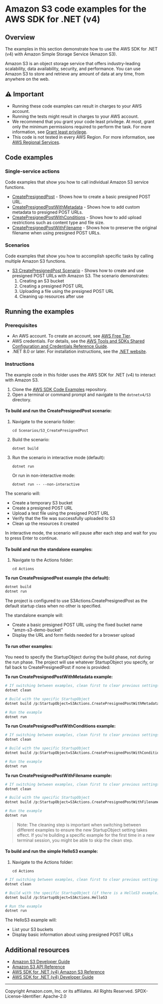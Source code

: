 # Amazon S3 code examples for the AWS SDK for .NET (v4)

## Overview

The examples in this section demonstrate how to use the AWS SDK for .NET (v4) with Amazon Simple Storage Service (Amazon S3).

Amazon S3 is an object storage service that offers industry-leading scalability, data availability, security, and performance. You can use Amazon S3 to store and retrieve any amount of data at any time, from anywhere on the web.

## ⚠️ Important

- Running these code examples can result in charges to your AWS account.
- Running the tests might result in charges to your AWS account.
- We recommend that you grant your code least privilege. At most, grant only the minimum permissions required to perform the task. For more information, see [Grant least privilege](https://docs.aws.amazon.com/IAM/latest/UserGuide/best-practices.html#grant-least-privilege).
- This code is not tested in every AWS Region. For more information, see [AWS Regional Services](https://aws.amazon.com/about-aws/global-infrastructure/regional-product-services).

## Code examples

### Single-service actions

Code examples that show you how to call individual Amazon S3 service functions.

- [CreatePresignedPost](Actions/CreatePresignedPost.cs) - Shows how to create a basic presigned POST URL.
- [CreatePresignedPostWithMetadata](Actions/CreatePresignedPostWithMetadata.cs) - Shows how to add custom metadata to presigned POST URLs.
- [CreatePresignedPostWithConditions](Actions/CreatePresignedPostWithConditions.cs) - Shows how to add upload restrictions such as content type and file size.
- [CreatePresignedPostWithFilename](Actions/CreatePresignedPostWithFilename.cs) - Shows how to preserve the original filename when using presigned POST URLs.

### Scenarios

Code examples that show you how to accomplish specific tasks by calling multiple Amazon S3 functions.

- [S3 CreatePresignedPost Scenario](Scenarios/S3_CreatePresignedPost/) - Shows how to create and use presigned POST URLs with Amazon S3. The scenario demonstrates:
  1. Creating an S3 bucket
  2. Creating a presigned POST URL
  3. Uploading a file using the presigned POST URL
  4. Cleaning up resources after use

## Running the examples

### Prerequisites

- An AWS account. To create an account, see [AWS Free Tier](https://aws.amazon.com/free/).
- AWS credentials. For details, see the [AWS Tools and SDKs Shared Configuration and Credentials Reference Guide](https://docs.aws.amazon.com/credref/latest/refdocs/creds-config-files.html).
- .NET 8.0 or later. For installation instructions, see the [.NET website](https://dotnet.microsoft.com/download).

### Instructions

The example code in this folder uses the AWS SDK for .NET (v4) to interact with Amazon S3.

1. Clone the [AWS SDK Code Examples](https://github.com/awsdocs/aws-doc-sdk-examples) repository.
2. Open a terminal or command prompt and navigate to the `dotnetv4/S3` directory.

#### To build and run the CreatePresignedPost scenario:

1. Navigate to the scenario folder:
   ```
   cd Scenarios/S3_CreatePresignedPost
   ```

2. Build the scenario:
   ```
   dotnet build
   ```

3. Run the scenario in interactive mode (default):
   ```
   dotnet run
   ```
   
   Or run in non-interactive mode:
   ```
   dotnet run -- --non-interactive
   ```

The scenario will:
- Create a temporary S3 bucket
- Create a presigned POST URL
- Upload a test file using the presigned POST URL
- Verify that the file was successfully uploaded to S3
- Clean up the resources it created

In interactive mode, the scenario will pause after each step and wait for you to press Enter to continue.

#### To build and run the standalone examples:

1. Navigate to the Actions folder:
   ```
   cd Actions
   ```

**To run CreatePresignedPost example (the default):**

```bash
dotnet build
dotnet run
```

The project is configured to use S3Actions.CreatePresignedPost as the default startup class when no other is specified.

The standalone example will:
- Create a basic presigned POST URL using the fixed bucket name "amzn-s3-demo-bucket"
- Display the URL and form fields needed for a browser upload

#### To run other examples:

You need to specify the StartupObject during the build phase, not during the run phase. The project will use whatever StartupObject you specify, or fall back to CreatePresignedPost if none is provided:

**To run CreatePresignedPostWithMetadata example:**

```bash
# If switching between examples, clean first to clear previous settings
dotnet clean

# Build with the specific StartupObject
dotnet build /p:StartupObject=S3Actions.CreatePresignedPostWithMetadata

# Run the example
dotnet run
```

**To run CreatePresignedPostWithConditions example:**

```bash
# If switching between examples, clean first to clear previous settings
dotnet clean

# Build with the specific StartupObject
dotnet build /p:StartupObject=S3Actions.CreatePresignedPostWithConditions

# Run the example
dotnet run
```

**To run CreatePresignedPostWithFilename example:**

```bash
# If switching between examples, clean first to clear previous settings
dotnet clean

# Build with the specific StartupObject
dotnet build /p:StartupObject=S3Actions.CreatePresignedPostWithFilename

# Run the example
dotnet run
```

> Note: The cleaning step is important when switching between different examples to ensure the new StartupObject setting takes effect. If you're building a specific example for the first time in a new terminal session, you might be able to skip the clean step.

#### To build and run the simple HelloS3 example:

1. Navigate to the Actions folder:
   ```
   cd Actions
   ```

```bash
# If switching between examples, clean first to clear previous settings
dotnet clean

# Build with the specific StartupObject (if there is a HelloS3 example)
dotnet build /p:StartupObject=S3Actions.HelloS3

# Run the example
dotnet run
```

The HelloS3 example will:
- List your S3 buckets
- Display basic information about using presigned POST URLs

## Additional resources

- [Amazon S3 Developer Guide](https://docs.aws.amazon.com/AmazonS3/latest/dev/Welcome.html)
- [Amazon S3 API Reference](https://docs.aws.amazon.com/AmazonS3/latest/API/Welcome.html)
- [AWS SDK for .NET (v4) Amazon S3 Reference](https://docs.aws.amazon.com/sdkfornet/v4/apidocs/items/S3/NS3.html)
- [AWS SDK for .NET (v4) Developer Guide](https://docs.aws.amazon.com/sdk-for-net/v4/developer-guide/welcome.html)

---

Copyright Amazon.com, Inc. or its affiliates. All Rights Reserved. SPDX-License-Identifier: Apache-2.0
